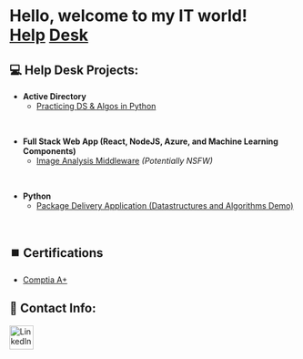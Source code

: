 <h1>Hello, welcome to my IT world! <br/><a href="https://github.com/RashadHagen">Help</a> <a href="https://www.linkedin.com/in/rashadhagen/">Desk</a>

<h2>💻 Help Desk Projects:</h2>

- **Active Directory**  
  - [Practicing DS & Algos in Python](https://github.com/joshmadakor1/Algorithms-Practice)

<br>

- **Full Stack Web App (React, NodeJS, Azure, and Machine Learning Components)**  
  - [Image Analysis Middleware](https://github.com/joshmadakor1/4chan-Image-Analysis-Middleware-C964) *_(Potentially NSFW)_*

<br>

- **Python**  
  - [Package Delivery Application (Datastructures and Algorithms Demo)](https://github.com/joshmadakor1/Package-Delivery-Pathfinding-Algorithm)

<br>

<h2>⏹️ Certifications</h2>

- [Comptia A+](https://www.comptia.org/certifications/a)

<h2> 📱 Contact Info:</h2>
<a href="https://www.linkedin.com/in/rashadhagen/">
  <img src="https://i.imgur.com/bYUDnOO.png" alt="LinkedIn" width="42px" />
</a>

<!--
